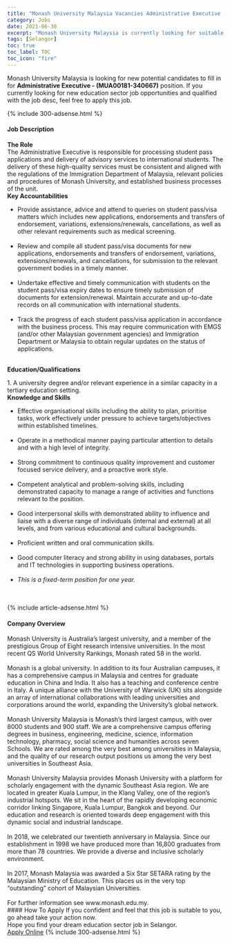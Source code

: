 ```yaml
---
title: "Monash University Malaysia Vacancies Administrative Executive - (MUA00181-340667)" 
category: Jobs 
date: 2021-06-30 
excerpt: "Monash University Malaysia is currently looking for suitable person to fill in the Administrative Executive - (MUA00181-340667) which positioned at Selangor" 
tags: [Selangor] 
toc: true 
toc_label: TOC 
toc_icon: "fire" 
--- 
```


<p>Monash University Malaysia is looking for new potential candidates to fill in for <b>Administrative Executive - (MUA00181-340667)</b> position. If you currently looking for new education sector job opportunities and qualified with the job desc, feel free to apply this job.
</p>{% include 300-adsense.html %} 
<div><div><h4>Job Description</h4></div><div><div><span><div><strong>The Role&#160;</strong><br>The Administrative Executive is responsible for processing student pass applications and delivery of advisory services to international students. The delivery of these high-quality services must be consistent and aligned with the regulations of the Immigration Department of Malaysia, relevant policies and procedures of Monash University, and established business processes of the unit.&#160;<div><strong>Key Accountabilities&#160;</strong><ul><li><span>Provide assistance, advice and attend to queries on student pass/visa matters which includes new applications, endorsements and transfers of endorsement, variations, extensions/renewals, cancellations, as well as other relevant requirements such as medical screening.</span></li><br><li><span>Review and compile all student pass/visa documents for new applications, endorsements and transfers of endorsement, variations, extensions/renewals, and cancellations, for submission to the relevant government bodies in a timely manner.</span></li><br><li><span>Undertake effective and timely communication with students on the student pass/visa expiry dates to ensure timely submission of documents for extension/renewal. Maintain accurate and up-to-date records on all communication with international students.</span></li><br><li><span>Track the progress of each student pass/visa application in accordance with the business process. This may require communication with EMGS (and/or other Malaysian government agencies) and Immigration Department or Malaysia to obtain regular updates on the status of applications.&#160;</span></li></ul><br><span><strong>Education/Qualifications</strong></span><p><span>1. A university degree and/or relevant experience in a similar capacity in a tertiary education setting.</span><br><span><strong>Knowledge and Skills</strong></span></p><ul><li><span>Effective organisational skills including the ability to plan, prioritise tasks, work effectively under pressure to achieve targets/objectives within established timelines.</span></li><br><li><span>Operate in a methodical manner paying particular attention to details and with a high level of integrity.</span></li><br><li><span>Strong commitment to continuous quality improvement and customer focused service delivery, and a proactive work style.</span></li><br><li><span>Competent analytical and problem-solving skills, including demonstrated capacity to manage a range of activities and functions relevant to the position.</span></li><br><li><span>Good interpersonal skills with demonstrated ability to influence and liaise with a diverse range of individuals (internal and external) at all levels, and from various educational and cultural backgrounds.</span></li><br><li><span>Proficient written and oral communication skills.</span></li><br><li><span>Good computer literacy and strong ability in using databases, portals and IT technologies in supporting business operations.&#160;</span></li><br><li><em>This is a fixed-term position for one year.&#160;</em></li></ul><br>&#160;</div></div></span></div></div></div> 
{% include article-adsense.html %} 
<div><div><h4>Company Overview</h4></div><div><div><span><div><div>
	Monash University is Australia&#8217;s largest university, and a member of the prestigious Group of Eight research intensive universities. In the most recent QS World University Rankings, Monash rated 58 in the world.</div>
<div>
<br>
	Monash is a global university. In addition to its four Australian campuses, it has a comprehensive campus in Malaysia and centres for graduate education in China and India. It also has a teaching and conference centre in Italy. A unique alliance with the University of Warwick (UK) sits alongside an array of international collaborations with leading universities and corporations around the world, expanding the University&#8217;s global network.</div>
<div>
<br>
	Monash University Malaysia is Monash&#8217;s third largest campus, with over 8000 students and 900 staff. We are a comprehensive campus offering degrees in business, engineering, medicine, science, information technology, pharmacy, social science and humanities across seven Schools. We are rated among the very best among universities in Malaysia, and the quality of our research output positions us among the very best universities in Southeast Asia.</div>
<div>
<br>
	Monash University Malaysia provides Monash University with a platform for scholarly engagement with the dynamic Southeast Asia region. We are located in greater Kuala Lumpur, in the Klang Valley, one of the region&#8217;s industrial hotspots. We sit in the heart of the rapidly developing economic corridor linking Singapore, Kuala Lumpur, Bangkok and beyond. Our education and research is oriented towards deep engagement with this dynamic social and industrial landscape.</div>
<div>
<br>
	In 2018, we celebrated our twentieth anniversary in Malaysia. Since our establishment in 1998 we have produced more than 16,800 graduates from more than 78 countries. We provide a diverse and inclusive scholarly environment.</div>
<div>
<br>
	In 2017, Monash Malaysia was awarded a Six Star SETARA rating by the Malaysian Ministry of Education. This places us in the very top &#8220;outstanding&#8221; cohort of Malaysian Universities.</div>
<div>
<br>
	For further information see www.monash.edu.my.</div></div></span></div></div></div> 
#### How To Apply 
If you confident and feel that this job is suitable to you, go ahead take your action now. <br/> 
Hope you find your dream education sector job in Selangor. <br/> 
<a href="https://www.jobstreet.com.my/en/job/administrative-executive-mua00181-340667-4603127?jobId=jobstreet-my-job-4603127" class="btn btn--info" target="_blank" rel="nofollow noopenner">Apply Online</a> 
{% include 300-adsense.html %} 